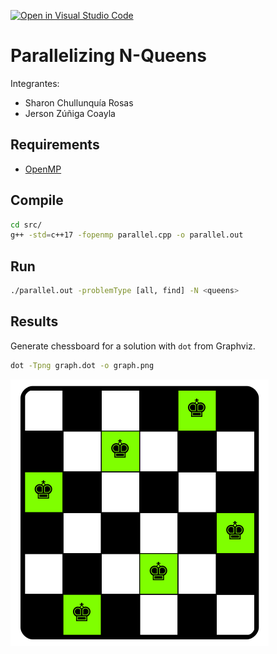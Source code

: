[![Open in Visual Studio Code](https://classroom.github.com/assets/open-in-vscode-f059dc9a6f8d3a56e377f745f24479a46679e63a5d9fe6f495e02850cd0d8118.svg)](https://classroom.github.com/online_ide?assignment_repo_id=6148789&assignment_repo_type=AssignmentRepo)

# Parallelizing N-Queens

Integrantes:
- Sharon Chullunquía Rosas
- Jerson Zúñiga Coayla

## Requirements
- [OpenMP](https://www.openmp.org/)

## Compile
```sh
cd src/
g++ -std=c++17 -fopenmp parallel.cpp -o parallel.out
```

## Run
```sh
./parallel.out -problemType [all, find] -N <queens>
```

## Results
Generate chessboard for a solution with `dot` from Graphviz.
```sh
dot -Tpng graph.dot -o graph.png
```
![Chessboard with six queens](./img/graph.png)

